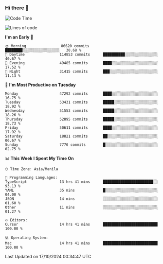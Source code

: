 ### Hi there 👋

<!--START_SECTION:waka-->
![Code Time](http://img.shields.io/badge/Code%20Time-5%2C647%20hrs%2022%20mins-blue)

![Lines of code](https://img.shields.io/badge/From%20Hello%20World%20I%27ve%20Written-122.7%20million%20lines%20of%20code-blue)

**I'm an Early 🐤** 

```text
🌞 Morning                86620 commits       ████████░░░░░░░░░░░░░░░░░   30.68 % 
🌆 Daytime                114853 commits      ██████████░░░░░░░░░░░░░░░   40.67 % 
🌃 Evening                49485 commits       ████░░░░░░░░░░░░░░░░░░░░░   17.52 % 
🌙 Night                  31415 commits       ███░░░░░░░░░░░░░░░░░░░░░░   11.13 % 
```
📅 **I'm Most Productive on Tuesday** 

```text
Monday                   47292 commits       ████░░░░░░░░░░░░░░░░░░░░░   16.75 % 
Tuesday                  53431 commits       █████░░░░░░░░░░░░░░░░░░░░   18.92 % 
Wednesday                51553 commits       █████░░░░░░░░░░░░░░░░░░░░   18.26 % 
Thursday                 52895 commits       █████░░░░░░░░░░░░░░░░░░░░   18.73 % 
Friday                   50611 commits       ████░░░░░░░░░░░░░░░░░░░░░   17.92 % 
Saturday                 18821 commits       ██░░░░░░░░░░░░░░░░░░░░░░░   06.67 % 
Sunday                   7770 commits        █░░░░░░░░░░░░░░░░░░░░░░░░   02.75 % 
```


📊 **This Week I Spent My Time On** 

```text
🕑︎ Time Zone: Asia/Manila

💬 Programming Languages: 
TypeScript               13 hrs 41 mins      ███████████████████████░░   93.13 % 
YAML                     35 mins             █░░░░░░░░░░░░░░░░░░░░░░░░   04.00 % 
JSON                     14 mins             ░░░░░░░░░░░░░░░░░░░░░░░░░   01.60 % 
Other                    11 mins             ░░░░░░░░░░░░░░░░░░░░░░░░░   01.27 % 

🔥 Editors: 
Cursor                   14 hrs 41 mins      █████████████████████████   100.00 % 

💻 Operating System: 
Mac                      14 hrs 41 mins      █████████████████████████   100.00 % 
```


 Last Updated on 17/10/2024 00:34:47 UTC
<!--END_SECTION:waka-->


<!--
**rad182/rad182** is a ✨ _special_ ✨ repository because its `README.md` (this file) appears on your GitHub profile.

Here are some ideas to get you started:

- 🔭 I’m currently working on ...
- 🌱 I’m currently learning ...
- 👯 I’m looking to collaborate on ...
- 🤔 I’m looking for help with ...
- 💬 Ask me about ...
- 📫 How to reach me: ...
- 😄 Pronouns: ...
- ⚡ Fun fact: ...
-->
